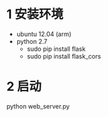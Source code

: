 # 1 安装环境
* ubuntu 12.04 (arm)
* python 2.7
  * sudo pip install flask
  * sudo pip install flask_cors 

# 2 启动
python web_server.py


